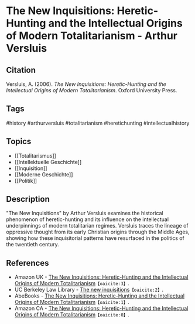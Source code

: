 # The New Inquisitions: Heretic-Hunting and the Intellectual Origins of Modern Totalitarianism - Arthur Versluis

## Citation

Versluis, A. (2006). _The New Inquisitions: Heretic-Hunting and the Intellectual
Origins of Modern Totalitarianism_. Oxford University Press.

## Tags

#history #arthurversluis #totalitarianism #heretichunting #intellectualhistory

## Topics

- [[Totalitarismus]]
- [[Intellektuelle Geschichte]]
- [[Inquisition]]
- [[Moderne Geschichte]]
- [[Politik]]

## Description

"The New Inquisitions" by Arthur Versluis examines the historical phenomenon of
heretic-hunting and its influence on the intellectual underpinnings of modern
totalitarian regimes. Versluis traces the lineage of oppressive thought from its
early Christian origins through the Middle Ages, showing how these inquisitorial
patterns have resurfaced in the politics of the twentieth century.

## References

- Amazon UK -
  [The New Inquisitions: Heretic-Hunting and the Intellectual Origins of Modern Totalitarianism](https://www.amazon.co.uk)&#8203;`【oaicite:3】`&#8203;.
- UC Berkeley Law Library -
  [The new inquisitions](https://lawcat.berkeley.edu)&#8203;`【oaicite:2】`&#8203;.
- AbeBooks -
  [The New Inquisitions: Heretic-Hunting and the Intellectual Origins of Modern Totalitarianism](https://www.abebooks.com)&#8203;`【oaicite:1】`&#8203;.
- Amazon CA -
  [The New Inquisitions: Heretic-Hunting and the Intellectual Origins of Modern Totalitarianism](https://www.amazon.ca)&#8203;`【oaicite:0】`&#8203;.
